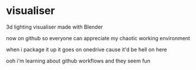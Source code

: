 # visualiser
3d lighting visualiser made with Blender

now on github so everyone can appreciate my chaotic working environment

when i package it up it goes on onedrive cause it'd be hell on here

ooh i'm learning about github workflows and they seem fun
